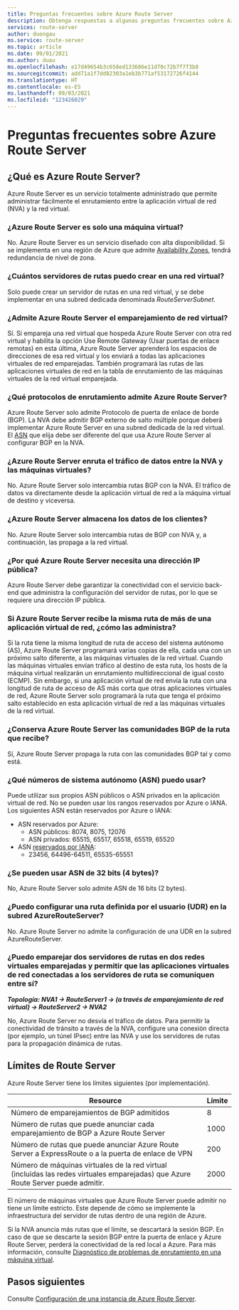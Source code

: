 ```yaml
---
title: Preguntas frecuentes sobre Azure Route Server
description: Obtenga respuestas a algunas preguntas frecuentes sobre Azure Route Server.
services: route-server
author: duongau
ms.service: route-server
ms.topic: article
ms.date: 09/01/2021
ms.author: duau
ms.openlocfilehash: e17d49654b3c658ed133686e11d70c72b7f7f3b8
ms.sourcegitcommit: add71a1f7dd82303a1eb3b771af53172726f4144
ms.translationtype: HT
ms.contentlocale: es-ES
ms.lasthandoff: 09/03/2021
ms.locfileid: "123426029"
---
```

# <a name="azure-route-server-faq"></a>Preguntas frecuentes sobre Azure Route Server

## <a name="what-is-azure-route-server"></a>¿Qué es Azure Route Server?

Azure Route Server es un servicio totalmente administrado que permite administrar fácilmente el enrutamiento entre la aplicación virtual de red (NVA) y la red virtual.

### <a name="is-azure-route-server-just-a-vm"></a>¿Azure Route Server es solo una máquina virtual?

No. Azure Route Server es un servicio diseñado con alta disponibilidad. Si se implementa en una región de Azure que admite [Availability Zones](../availability-zones/az-overview.md), tendrá redundancia de nivel de zona.

### <a name="how-many-route-servers-can-i-create-in-a-virtual-network"></a>¿Cuántos servidores de rutas puedo crear en una red virtual?

Solo puede crear un servidor de rutas en una red virtual, y se debe implementar en una subred dedicada denominada *RouteServerSubnet*.

### <a name="does-azure-route-server-support-virtual-network-peering"></a>¿Admite Azure Route Server el emparejamiento de red virtual?

Sí. Si empareja una red virtual que hospeda Azure Route Server con otra red virtual y habilita la opción Use Remote Gateway (Usar puertas de enlace remotas) en esta última, Azure Route Server aprenderá los espacios de direcciones de esa red virtual y los enviará a todas las aplicaciones virtuales de red emparejadas. También programará las rutas de las aplicaciones virtuales de red en la tabla de enrutamiento de las máquinas virtuales de la red virtual emparejada. 


### <a name="what-routing-protocols-does-azure-route-server-support"></a><a name = "protocol"></a>¿Qué protocolos de enrutamiento admite Azure Route Server?

Azure Route Server solo admite Protocolo de puerta de enlace de borde (BGP). La NVA debe admitir BGP externo de salto múltiple porque deberá implementar Azure Route Server en una subred dedicada de la red virtual. El [ASN](https://en.wikipedia.org/wiki/Autonomous_system_(Internet)) que elija debe ser diferente del que usa Azure Route Server al configurar BGP en la NVA.

### <a name="does-azure-route-server-route-data-traffic-between-my-nva-and-my-vms"></a>¿Azure Route Server enruta el tráfico de datos entre la NVA y las máquinas virtuales?

No. Azure Route Server solo intercambia rutas BGP con la NVA. El tráfico de datos va directamente desde la aplicación virtual de red a la máquina virtual de destino y viceversa.

### <a name="does-azure-route-server-store-customer-data"></a>¿Azure Route Server almacena los datos de los clientes?
No. Azure Route Server solo intercambia rutas de BGP con NVA y, a continuación, las propaga a la red virtual.

### <a name="why-does-azure-route-server-require-a-public-ip-address"></a>¿Por qué Azure Route Server necesita una dirección IP pública?

Azure Route Server debe garantizar la conectividad con el servicio back-end que administra la configuración del servidor de rutas, por lo que se requiere una dirección IP pública. 

### <a name="if-azure-route-server-receives-the-same-route-from-more-than-one-nva-how-does-it-handle-them"></a>Si Azure Route Server recibe la misma ruta de más de una aplicación virtual de red, ¿cómo las administra?

Si la ruta tiene la misma longitud de ruta de acceso del sistema autónomo (AS), Azure Route Server programará varias copias de ella, cada una con un próximo salto diferente, a las máquinas virtuales de la red virtual. Cuando las máquinas virtuales envían tráfico al destino de esta ruta, los hosts de la máquina virtual realizarán un enrutamiento multidireccional de igual costo (ECMP). Sin embargo, si una aplicación virtual de red envía la ruta con una longitud de ruta de acceso de AS más corta que otras aplicaciones virtuales de red, Azure Route Server solo programará la ruta que tenga el próximo salto establecido en esta aplicación virtual de red a las máquinas virtuales de la red virtual.

### <a name="does-azure-route-server-preserve-the-bgp-communities-of-the-route-it-receives"></a>¿Conserva Azure Route Server las comunidades BGP de la ruta que recibe?

Sí, Azure Route Server propaga la ruta con las comunidades BGP tal y como está.

### <a name="what-autonomous-system-numbers-asns-can-i-use"></a>¿Qué números de sistema autónomo (ASN) puedo usar?

Puede utilizar sus propios ASN públicos o ASN privados en la aplicación virtual de red. No se pueden usar los rangos reservados por Azure o IANA.
Los siguientes ASN están reservados por Azure o IANA:

* ASN reservados por Azure:
    * ASN públicos: 8074, 8075, 12076
    * ASN privados: 65515, 65517, 65518, 65519, 65520
* ASN [reservados por IANA](http://www.iana.org/assignments/iana-as-numbers-special-registry/iana-as-numbers-special-registry.xhtml):
    * 23456, 64496-64511, 65535-65551

### <a name="can-i-use-32-bit-4-byte-asns"></a>¿Se pueden usar ASN de 32 bits (4 bytes)?

No, Azure Route Server solo admite ASN de 16 bits (2 bytes).

### <a name="can-i-configure-a-user-defined-route-udr-in-the-azurerouteserver-subnet"></a>¿Puedo configurar una ruta definida por el usuario (UDR) en la subred AzureRouteServer?

No. Azure Route Server no admite la configuración de una UDR en la subred AzureRouteServer.

### <a name="can-i-peer-two-route-servers-in-two-peered-virtual-networks-and-enable-the-nvas-connected-to-the-route-servers-to-talk-to-each-other"></a>¿Puedo emparejar dos servidores de rutas en dos redes virtuales emparejadas y permitir que las aplicaciones virtuales de red conectadas a los servidores de ruta se comuniquen entre sí? 

***Topología: NVA1 -> RouteServer1 -> (a través de emparejamiento de red virtual) -> RouteServer2 -> NVA2***

No, Azure Route Server no desvía el tráfico de datos. Para permitir la conectividad de tránsito a través de la NVA, configure una conexión directa (por ejemplo, un túnel IPsec) entre las NVA y use los servidores de rutas para la propagación dinámica de rutas. 

## <a name="route-server-limits"></a><a name = "limitations"></a>Límites de Route Server

Azure Route Server tiene los límites siguientes (por implementación).

| Resource | Límite |
|----------|-------|
| Número de emparejamientos de BGP admitidos | 8 |
| Número de rutas que puede anunciar cada emparejamiento de BGP a Azure Route Server | 1000 |
| Número de rutas que puede anunciar Azure Route Server a ExpressRoute o a la puerta de enlace de VPN | 200 |
| Número de máquinas virtuales de la red virtual (incluidas las redes virtuales emparejadas) que Azure Route Server puede admitir. | 2000 |

El número de máquinas virtuales que Azure Route Server puede admitir no tiene un límite estricto. Este depende de cómo se implemente la infraestructura del servidor de rutas dentro de una región de Azure.

Si la NVA anuncia más rutas que el límite, se descartará la sesión BGP. En caso de que se descarte la sesión BGP entre la puerta de enlace y Azure Route Server, perderá la conectividad de la red local a Azure. Para más información, consulte [Diagnóstico de problemas de enrutamiento en una máquina virtual](../virtual-network/diagnose-network-routing-problem.md).


## <a name="next-steps"></a>Pasos siguientes

Consulte [Configuración de una instancia de Azure Route Server](quickstart-configure-route-server-powershell.md).
